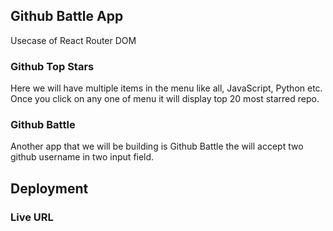 ## Github Battle App

Usecase of React Router DOM

### Github Top Stars

Here we will have multiple items in the menu like all, JavaScript, Python etc. Once you click on any one of menu it will display top 20 most starred repo.

### Github Battle

Another app that we will be building is Github Battle the will accept two github username in two input field.

## Deployment

### Live URL
